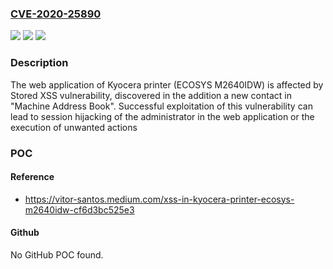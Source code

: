 ### [CVE-2020-25890](https://cve.mitre.org/cgi-bin/cvename.cgi?name=CVE-2020-25890)
![](https://img.shields.io/static/v1?label=Product&message=n%2Fa&color=blue)
![](https://img.shields.io/static/v1?label=Version&message=n%2Fa&color=blue)
![](https://img.shields.io/static/v1?label=Vulnerability&message=n%2Fa&color=brighgreen)

### Description

The web application of Kyocera printer (ECOSYS M2640IDW) is affected by Stored XSS vulnerability, discovered in the addition a new contact in "Machine Address Book". Successful exploitation of this vulnerability can lead to session hijacking of the administrator in the web application or the execution of unwanted actions

### POC

#### Reference
- https://vitor-santos.medium.com/xss-in-kyocera-printer-ecosys-m2640idw-cf6d3bc525e3

#### Github
No GitHub POC found.

